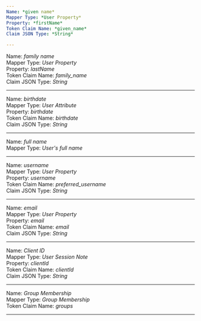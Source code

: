 ```yaml
---
Name: *given name*   
Mapper Type: *User Property*   
Property: *firstName*   
Token Claim Name: *given_name*   
Claim JSON Type: *String*   

---
```

Name: *family name*   
Mapper Type: *User Property*   
Property: *lastName*   
Token Claim Name: *family_name*   
Claim JSON Type: *String*   

---
Name: *birthdate*   
Mapper Type: *User Attribute*   
Property: *birthdate*   
Token Claim Name: *birthdate*   
Claim JSON Type: *String*   

---
Name: *full name*   
Mapper Type: *User's full name*   

---
Name: *username*   
Mapper Type: *User Property*   
Property: *username*   
Token Claim Name: *preferred_username*   
Claim JSON Type: *String*   

---
Name: *email*   
Mapper Type: *User Property*   
Property: *email*   
Token Claim Name: *email*   
Claim JSON Type: *String*   

---
Name: *Client ID*   
Mapper Type: *User Session Note*   
Property: *clientId*   
Token Claim Name: *clientId*   
Claim JSON Type: *String*   

---
Name: *Group Membership*   
Mapper Type: *Group Membership*   
Token Claim Name: *groups*   

---
